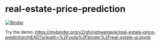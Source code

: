 # real-estate-price-prediction

[![Binder](https://mybinder.org/badge_logo.svg)](https://mybinder.org/v2/gh/nghweigeok/real-estate-price-prediction/HEAD?urlpath=%2Fvoila%2Fbinder%2Freal-estate-ui.ipynb)

Try the demo: https://mybinder.org/v2/gh/nghweigeok/real-estate-price-prediction/HEAD?urlpath=%2Fvoila%2Fbinder%2Freal-estate-ui.ipynb

